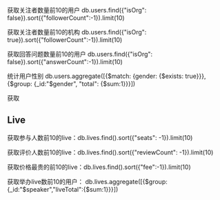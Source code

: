 获取关注者数量前10的用户  db.users.find({"isOrg": false}).sort({"followerCount":-1}).limit(10)

获取关注者数量前10的机构  db.users.find({"isOrg": true}).sort({"followerCount":-1}).limit(10)

获取回答问题数量前10的用户  db.users.find({"isOrg": false}).sort({"answerCount":-1}).limit(10)

统计用户性别       db.users.aggregate([{$match: {gender: {$exists: true}}},{$group: {_id:"$gender", "total": {$sum:1}}}])


获取



## Live

获取参与人数前10的live：db.lives.find().sort({"seats": -1}).limit(10)

获取评价人数前10的live：db.lives.find().sort({"reviewCount": -1}).limit(10)

获取价格最贵的前10的live：db.lives.find().sort({"fee":-1}).limit(10)

获取举办live数前10的用户： db.lives.aggregate([{$group: {_id:"$speaker","liveTotal":{$sum:1}}}])